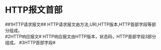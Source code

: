 # HTTP报文首部 #
##1HTTP请求报文##
HTTP请求报文由方法,URI,HTTP版本,HTTP首部字段等部分组成。<br>
#2HTTP响应报文#
HTTP响应报文由HTTP版本，状态码，HTTP首部字段3部分组成。
#3HTTP首部字段#
